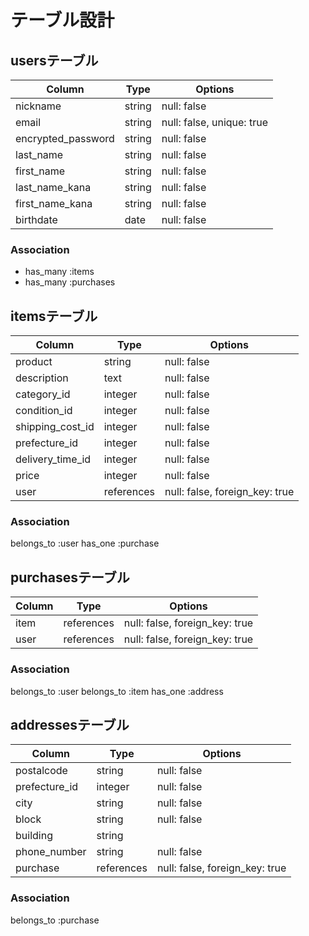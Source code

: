 # テーブル設計

## usersテーブル

| Column             | Type   | Options                   |
| ------------------ | ------ | ------------------------- |
| nickname           | string | null: false               |
| email              | string | null: false, unique: true |
| encrypted_password | string | null: false               |
| last_name          | string | null: false               |
| first_name         | string | null: false               |
| last_name_kana     | string | null: false               |
| first_name_kana    | string | null: false               |
| birthdate          | date   | null: false               |

### Association

- has_many :items
- has_many :purchases

## itemsテーブル

| Column           | Type        | Options                        |
| ---------------- | ----------- | ------------------------------ |
| product          | string      | null: false                    |
| description      | text        | null: false                    |
| category_id      | integer     | null: false                    |
| condition_id     | integer     | null: false                    |
| shipping_cost_id | integer     | null: false                    |
| prefecture_id    | integer     | null: false                    |
| delivery_time_id | integer     | null: false                    |
| price            | integer     | null: false                    |
| user             | references  | null: false, foreign_key: true |

### Association

belongs_to :user
has_one :purchase


## purchasesテーブル

| Column | Type       | Options                        |
| ------ | ---------- | ------------------------------ |
| item   | references | null: false, foreign_key: true |
| user   | references | null: false, foreign_key: true |

### Association

belongs_to :user
belongs_to :item
has_one :address

## addressesテーブル

| Column        | Type       | Options                        |
| ------------- | ---------- | ------------------------------ |
| postalcode    | string     | null: false                    |
| prefecture_id | integer    | null: false                    |
| city          | string     | null: false                    |
| block         | string     | null: false                    |
| building      | string     |                                |
| phone_number  | string     | null: false                    |
| purchase      | references | null: false, foreign_key: true |

### Association

belongs_to :purchase